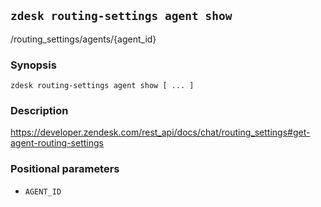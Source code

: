 ## `zdesk routing-settings agent show`

/routing_settings/agents/{agent_id}

### Synopsis

    zdesk routing-settings agent show [ ... ]

### Description

https://developer.zendesk.com/rest_api/docs/chat/routing_settings#get-agent-routing-settings

### Positional parameters

* `AGENT_ID`


